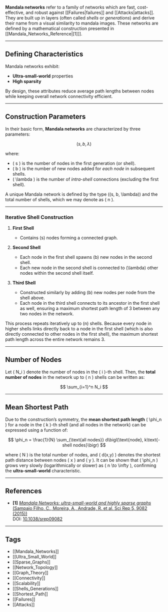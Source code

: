 
**Mandala networks** refer to a family of networks which are fast, cost-effective, and robust against [[Failures|failures]] and [[Attacks|attacks]]. They are built up in layers (often called *shells* or *generations*) and derive their name from a visual similarity to mandala images. These networks are defined by a mathematical construction presented in [[Mandala_Networks_Reference|[1]]].

---

## Defining Characteristics

Mandala networks exhibit:

- **Ultra-small-world** properties  
- **High sparsity**  

By design, these attributes reduce average path lengths between nodes while keeping overall network connectivity efficient.

---

## Construction Parameters

In their basic form, **Mandala networks** are characterized by three parameters:

$$
(s,\, b,\, \lambda)
$$

where:

- \( s \) is the number of nodes in the first generation (or shell).  
- \( b \) is the number of new nodes added for *each node* in subsequent shells.  
- \( \lambda \) is the number of *intra-shell* connections (excluding the first shell).

A unique Mandala network is defined by the type \((s, b, \lambda)\) and the total number of shells, which we may denote as \( n \).


---

### Iterative Shell Construction

1. **First Shell**  
   - Contains \(s\) nodes forming a connected graph.

2. **Second Shell**  
   - Each node in the first shell spawns \(b\) new nodes in the second shell.
   - Each new node in the second shell is connected to \(\lambda\) other nodes within the second shell itself.

3. **Third Shell**  
   - Constructed similarly by adding \(b\) new nodes per node from the shell above.
   - Each node in the third shell connects to its ancestor in the first shell as well, ensuring a maximum shortest path length of 3 between any two nodes in the network.

This process repeats iteratively up to \(n\) shells. Because every node in higher shells links directly back to a node in the first shell (which is also directly connected to other nodes in the first shell), the maximum shortest path length across the entire network remains 3.

---

## Number of Nodes

Let \( N_i \) denote the number of nodes in the \( i \)-th shell. Then, the **total number of nodes** in the network up to \( n \) shells can be written as:

$$
\sum_{i=1}^n N_i
$$

---

## Mean Shortest Path

Due to the construction’s symmetry, the **mean shortest path length** \( \phi_n \) for a node in the \( k \)-th shell (and all nodes in the network) can be expressed using a function of:

$$
\phi_n = \frac{1}{N} \sum_{\text{all nodes}} d\bigl(\text{node}, k\text{-shell nodes}\bigr)
$$

where \( N \) is the total number of nodes, and \( d(x,y) \) denotes the shortest path distance between nodes \( x \) and \( y \). It can be shown that \( \phi_n \) grows very slowly (logarithmically or slower) as \( n \to \infty \), confirming the **ultra-small-world** characteristic.

---

## References

- **[1]** [*Mandala Networks: ultra-small-world and highly sparse graphs* (Sampaio Filho, C., Moreira, A., Andrade, R. et al. Sci Rep 5, 9082 (2015))](https://www.nature.com/articles/srep09082)  
  DOI: [10.1038/srep09082](https://doi.org/10.1038/srep09082)

---

## Tags
- [[Mandala_Networks]]
- [[Ultra_Small_World]]
- [[Sparse_Graphs]]
- [[Network_Topology]]
- [[Graph_Theory]]
- [[Connectivity]]
- [[Scalability]]
- [[Shells_Generations]]
- [[Shortest_Path]]
- [[Failures]]
- [[Attacks]]
